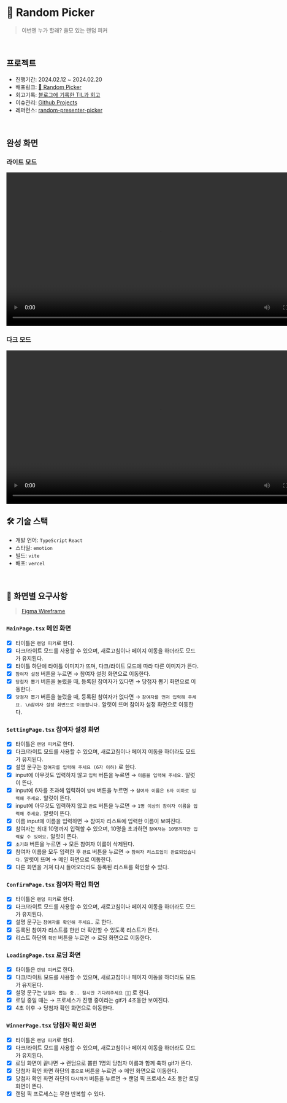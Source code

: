 # 🔀 Random Picker

> 이번엔 누가 할래? 쓸모 있는 랜덤 피커

<br/>

## 프로젝트

- 진행기간: 2024.02.12 ~ 2024.02.20
- 배포링크: [🔀 Random Picker](https://random-picker-zeta.vercel.app/)
- 회고기록: [블로그에 기록한 TIL과 회고](https://devella.oopy.io/0a26f347-3c6c-4bb6-adab-34cfa1283e9c)
- 이슈관리: [Github Projects](https://github.com/users/ella-yschoi/projects/3)
- 레퍼런스: [random-presenter-picker](https://github.com/hustle-dev/random-presenter-picker)

<br/>

## 완성 화면

### 라이트 모드

<p align="left" width="100%"><video width="800" alt="random-picker-lightmode" src="https://github.com/ella-yschoi/random-picker/assets/123397411/bd04d203-5aea-4db9-a680-9cb010fe42e4" controls></video>

### 다크 모드

<p align="left" width="100%"><video width="800" alt="random-picker-darkmode" src="https://github.com/ella-yschoi/random-picker/assets/123397411/61e00cc4-e8d2-4f17-9080-dfea694b5d16" controls></video>

<br/>

## 🛠️ 기술 스택

- 개발 언어: `TypeScript`  `React`
- 스타일: `emotion`
- 빌드: `vite`
- 배포: `vercel`

<br/>

## 🎨 화면별 요구사항

> [Figma Wireframe](https://www.figma.com/file/d7yiW5qlRtl0UhT50FHk1p/Random-Picker?type=design&node-id=0%3A1&mode=design&t=PeWor6U9vNubo9wC-1)

### `MainPage.tsx` 메인 화면

- [x] 타이틀은 `랜덤 피커`로 한다.
- [x] 다크/라이트 모드를 사용할 수 있으며, 새로고침이나 페이지 이동을 하더라도 모드가 유지된다.
- [x] 타이틀 하단에 타이틀 이미지가 뜨며, 다크/라이트 모드에 따라 다른 이미지가 뜬다.
- [x] `참여자 설정` 버튼을 누르면 → 참여자 설정 화면으로 이동한다.
- [x] `당첨자 뽑기` 버튼을 눌렀을 때, 등록된 참여자가 있다면 → 당첨자 뽑기 화면으로 이동한다.
- [x] `당첨자 뽑기` 버튼을 눌렀을 때, 등록된 참여자가 없다면 → `참여자를 먼저 입력해 주세요. \n참여자 설정 화면으로 이동합니다.` 알럿이 뜨며 참여자 설정 화면으로 이동한다.

### `SettingPage.tsx` 참여자 설정 화면

- [x] 타이틀은 `랜덤 피커`로 한다.
- [x] 다크/라이트 모드를 사용할 수 있으며, 새로고침이나 페이지 이동을 하더라도 모드가 유지된다.
- [x] 설명 문구는 `참여자를 입력해 주세요 (6자 이하)` 로 한다.
- [x] input에 아무것도 입력하지 않고 `입력` 버튼을 누르면 → `이름을 입력해 주세요.` 알럿이 뜬다.
- [x] input에 6자를 초과해 입력하여 `입력` 버튼을 누르면 → `참여자 이름은 6자 이하로 입력해 주세요.` 알럿이 뜬다.
- [x] input에 아무것도 입력하지 않고 `완료` 버튼을 누르면 → `1명 이상의 참여자 이름을 입력해 주세요.` 알럿이 뜬다.
- [x] 이름 input에 이름을 입력하면 → 참여자 리스트에 입력한 이름이 보여진다.
- [x] 참여자는 최대 10명까지 입력할 수 있으며, 10명을 초과하면 `참여자는 10명까지만 입력할 수 있어요.` 알럿이 뜬다.
- [x] `초기화` 버튼을 누르면 → 모든 참여자 이름이 삭제된다.
- [x] 참여자 이름을 모두 입력한 후 `완료` 버튼을 누르면 → `참여자 리스트업이 완료되었습니다.` 알럿이 뜨며 → 메인 화면으로 이동한다.
- [x] 다른 화면을 거쳐 다시 들어오더라도 등록된 리스트를 확인할 수 있다.

### `ConfirmPage.tsx` 참여자 확인 화면

- [x] 타이틀은 `랜덤 피커`로 한다.
- [x] 다크/라이트 모드를 사용할 수 있으며, 새로고침이나 페이지 이동을 하더라도 모드가 유지된다.
- [x] 설명 문구는 `참여자를 확인해 주세요.` 로 한다.
- [x] 등록된 참여자 리스트를 한번 더 확인할 수 있도록 리스트가 뜬다.
- [x] 리스트 하단의 `확인` 버튼을 누르면 → 로딩 화면으로 이동한다.

### `LoadingPage.tsx` 로딩 화면

- [x] 타이틀은 `랜덤 피커`로 한다.
- [x] 다크/라이트 모드를 사용할 수 있으며, 새로고침이나 페이지 이동을 하더라도 모드가 유지된다.
- [x] 설명 문구는 `당첨자 뽑는 중.. 잠시만 기다려주세요 🙏🏻` 로 한다.
- [x] 로딩 중일 때는 → 프로세스가 진행 중이라는 gif가 4초동안 보여진다.
- [x] 4초 이후 → 당첨자 확인 화면으로 이동한다.

### `WinnerPage.tsx` 당첨자 확인 화면

- [x] 타이틀은 `랜덤 피커`로 한다.
- [x] 다크/라이트 모드를 사용할 수 있으며, 새로고침이나 페이지 이동을 하더라도 모드가 유지된다.
- [x] 로딩 화면이 끝나면 → 랜덤으로 뽑힌 1명의 당첨자 이름과 함께 축하 gif가 뜬다.
- [x] 당첨자 확인 화면 하단의 `홈으로` 버튼을 누르면 → 메인 화면으로 이동한다.
- [x] 당첨자 확인 화면 하단의 `다시하기` 버튼을 누르면 → 랜덤 픽 프로세스 4초 동안 로딩 화면이 뜬다.
- [x] 랜덤 픽 프로세스는 무한 반복할 수 있다.
